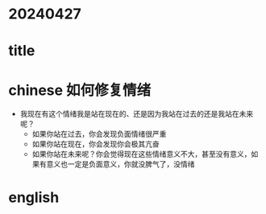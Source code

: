 
# 20240427

# title 

# chinese 如何修复情绪

- 我现在有这个情绪我是站在现在的、还是因为我站在过去的还是我站在未来呢？
	- 如果你站在过去，你会发现负面情绪很严重
	- 如果你站在现在，你会发现你会极其亢奋
	- 如果你站在未来呢？你会觉得现在这些情绪意义不大，甚至没有意义，如果有意义也一定是负面意义，你就没脾气了，没情绪

# english

